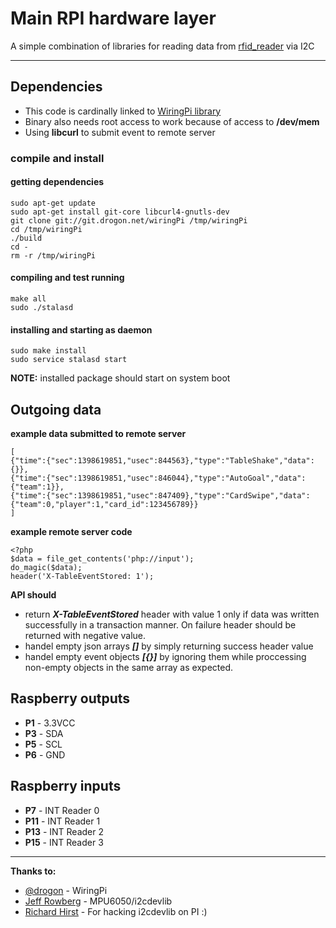 Main RPI hardware layer
=========

A simple combination of libraries for reading data from [rfid_reader](https://github.com/joinedforces/nekvailas_stalas/tree/master/rfid_reader) via I2C

------

Dependencies
-------
- This code is cardinally linked to [WiringPi library](http://wiringpi.com/)
- Binary also needs root access to work because of access to **/dev/mem**
- Using **libcurl** to submit event to remote server


### compile and install

#### getting dependencies

    sudo apt-get update
    sudo apt-get install git-core libcurl4-gnutls-dev
	git clone git://git.drogon.net/wiringPi /tmp/wiringPi
	cd /tmp/wiringPi
	./build
	cd -
	rm -r /tmp/wiringPi

#### compiling and test running

    make all
    sudo ./stalasd

#### installing and starting as daemon

    sudo make install
    sudo service stalasd start

**NOTE:** installed package should start on system boot


## Outgoing data

**example data submitted to remote server**

    [
    {"time":{"sec":1398619851,"usec":844563},"type":"TableShake","data":{}},
    {"time":{"sec":1398619851,"usec":846044},"type":"AutoGoal","data":{"team":1}},
    {"time":{"sec":1398619851,"usec":847409},"type":"CardSwipe","data":{"team":0,"player":1,"card_id":123456789}}
    ]

**example remote server code**

    <?php
    $data = file_get_contents('php://input');
    do_magic($data);
	header('X-TableEventStored: 1');

**API should**

* return ***X-TableEventStored*** header with value 1 only if data
  was written successfully in a transaction manner. On failure header
  should be returned with negative value.
* handel empty json arrays ***[]*** by simply returning success header value
* handel empty event objects ***[{}]*** by ignoring them while proccessing
  non-empty objects in the same array as expected.


Raspberry outputs
-------
- **P1** - 3.3VCC
- **P3** - SDA
- **P5** - SCL
- **P6** - GND

Raspberry inputs
-------
- **P7** - INT Reader 0
- **P11** - INT Reader 1
- **P13** - INT Reader 2
- **P15** - INT Reader 3

---
**Thanks to:**

- [@drogon](http://wiringpi.com/contact/) - WiringPi
- [Jeff Rowberg](https://github.com/jrowberg/i2cdevlib) - MPU6050/i2cdevlib
- [Richard Hirst](https://github.com/richardghirst/PiBits/tree/master/MPU6050-Pi-Demo) - For hacking i2cdevlib on PI :)
